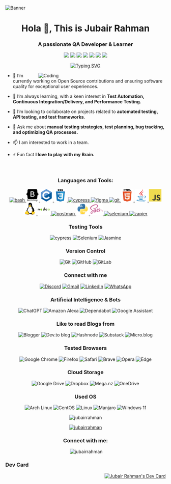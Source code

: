
![Banner](https://res.cloudinary.com/superfolio/image/upload/v1620689979/68747470733a2f2f692e70696e696d672e636f6d2f6f726967696e616c732f63362f33332f63322f63363333633230656465383266306530636564376435373064626533613166332e676966_yjuh2s.gif)

<h1 align="center">Hola 👋, This is Jubair Rahman</h1>
<h3 align="center">A passionate QA Developer & Learner</h3>


<p align="center">
  <img src="https://media.tenor.com/F_aIpdp3hEwAAAAi/git-github.gif" width="150">
  <img src="https://pingbix.com/wp-content/uploads/2023/02/api-lifecycle.gif" width="120">
  <img src="https://media.tenor.com/27z-u12LcDwAAAAj/testing-automation.gif" width="200">
  <img src="https://media3.giphy.com/media/kdFc8fubgS31b8DsVu/giphy.gif" width="80">
  <img src="https://i.giphy.com/media/KzJkzjggfGN5Py6nkT/200w.gif" width="80">
  <img src="https://media3.giphy.com/media/ln7z2eWriiQAllfVcn/200w.webp" width="80">
  <img src="https://i.giphy.com/media/IdyAQJVN2kVPNUrojM/200w.gif" width="80">
 
  <!-- <img src="https://www.charlotteworks.com/wp-content/uploads/2018/01/automation-animation.gif" width="100"> -->

</p>
<!-- <p align="left"> <img src="https://komarev.com/ghpvc/?username=JubairRahman&label=Profile%20views&color=0e75b6&style=flat" alt="mdhrshohel" /> </p> -->

<p align="center">
  <a href="https://git.io/typing-svg"><img src="https://readme-typing-svg.demolab.com?font=Fira+Code&pause=1000&center=true&vCenter=true&width=435&lines=Tech+Enthusiast;QA+Developer;Learning;Evolving;Communication;Analytical+Thinker;Innovation" alt="Typing SVG" /></a>
</p>
<img align="right" alt="Coding" width="400" src="https://images.squarespace-cdn.com/content/v1/5769fc401b631bab1addb2ab/1541580611624-TE64QGKRJG8SWAIUS7NS/ke17ZwdGBToddI8pDm48kPoswlzjSVMM-SxOp7CV59BZw-zPPgdn4jUwVcJE1ZvWQUxwkmyExglNqGp0IvTJZamWLI2zvYWH8K3-s_4yszcp2ryTI0HqTOaaUohrI8PI6FXy8c9PWtBlqAVlUS5izpdcIXDZqDYvprRqZ29Pw0o/coding-freak.gif">

- 🔭 I’m currently working on Open Source contributions and ensuring software quality for exceptional user experiences.

- 🌱 I’m always learning, with a keen interest in **Test Automation, Continuous Integration/Delivery, and Performance Testing.**

- 👯 I’m looking to collaborate on projects related to **automated testing, API testing, and test frameworks**.

- 💬 Ask me about **manual testing strategies, test planning, bug tracking, and optimizing QA processes.**

- 📫 I am interested to work in a team. 

- ⚡ Fun fact **I love to play with my Brain.**
  <br>
  <br>
  <br>

<h3 align="center">Languages and Tools:</h3>
<p align="center"> <a href="https://www.gnu.org/software/bash/" target="_blank" rel="noreferrer"> <img src="https://www.vectorlogo.zone/logos/gnu_bash/gnu_bash-icon.svg" alt="bash" width="40" height="40"/> </a> <a href="https://getbootstrap.com" target="_blank" rel="noreferrer"> <img src="https://raw.githubusercontent.com/devicons/devicon/master/icons/bootstrap/bootstrap-plain-wordmark.svg" alt="bootstrap" width="40" height="40"/> </a> <a href="https://www.cprogramming.com/" target="_blank" rel="noreferrer"> <img src="https://raw.githubusercontent.com/devicons/devicon/master/icons/c/c-original.svg" alt="c" width="40" height="40"/> </a> <a href="https://www.w3schools.com/css/" target="_blank" rel="noreferrer"> <img src="https://raw.githubusercontent.com/devicons/devicon/master/icons/css3/css3-original-wordmark.svg" alt="css3" width="40" height="40"/> </a> <a href="https://www.cypress.io" target="_blank" rel="noreferrer"> <img src="https://raw.githubusercontent.com/simple-icons/simple-icons/6e46ec1fc23b60c8fd0d2f2ff46db82e16dbd75f/icons/cypress.svg" alt="cypress" width="40" height="40"/> </a> <a href="https://www.figma.com/" target="_blank" rel="noreferrer"> <img src="https://www.vectorlogo.zone/logos/figma/figma-icon.svg" alt="figma" width="40" height="40"/> </a> <a href="https://git-scm.com/" target="_blank" rel="noreferrer"> <img src="https://www.vectorlogo.zone/logos/git-scm/git-scm-icon.svg" alt="git" width="40" height="40"/> </a> <a href="https://www.w3.org/html/" target="_blank" rel="noreferrer"> <img src="https://raw.githubusercontent.com/devicons/devicon/master/icons/html5/html5-original-wordmark.svg" alt="html5" width="40" height="40"/> </a> <a href="https://www.java.com" target="_blank" rel="noreferrer"> <img src="https://raw.githubusercontent.com/devicons/devicon/master/icons/java/java-original.svg" alt="java" width="40" height="40"/> </a> <a href="https://developer.mozilla.org/en-US/docs/Web/JavaScript" target="_blank" rel="noreferrer"> <img src="https://raw.githubusercontent.com/devicons/devicon/master/icons/javascript/javascript-original.svg" alt="javascript" width="40" height="40"/> </a> <a href="https://www.linux.org/" target="_blank" rel="noreferrer"> <img src="https://raw.githubusercontent.com/devicons/devicon/master/icons/linux/linux-original.svg" alt="linux" width="40" height="40"/> </a> <a href="https://nodejs.org" target="_blank" rel="noreferrer"> <img src="https://raw.githubusercontent.com/devicons/devicon/master/icons/nodejs/nodejs-original-wordmark.svg" alt="nodejs" width="40" height="40"/> </a> <a href="https://postman.com" target="_blank" rel="noreferrer"> <img src="https://www.vectorlogo.zone/logos/getpostman/getpostman-icon.svg" alt="postman" width="40" height="40"/> </a> <a href="https://www.python.org" target="_blank" rel="noreferrer"> <img src="https://raw.githubusercontent.com/devicons/devicon/master/icons/python/python-original.svg" alt="python" width="40" height="40"/> </a> <a href="https://sass-lang.com" target="_blank" rel="noreferrer"> <img src="https://raw.githubusercontent.com/devicons/devicon/master/icons/sass/sass-original.svg" alt="sass" width="40" height="40"/> </a> <a href="https://www.selenium.dev" target="_blank" rel="noreferrer"> <img src="https://raw.githubusercontent.com/detain/svg-logos/780f25886640cef088af994181646db2f6b1a3f8/svg/selenium-logo.svg" alt="selenium" width="40" height="40"/> </a> <a href="https://zapier.com" target="_blank" rel="noreferrer"> <img src="https://www.vectorlogo.zone/logos/zapier/zapier-icon.svg" alt="zapier" width="40" height="40"/> </a> </p>

<div align="center">

### Testing Tools

<p align="center">
  <img src="https://img.shields.io/badge/-cypress-%23E5E5E5?style=for-the-badge&logo=cypress&logoColor=058a5e" alt="cypress">
  <img src="https://img.shields.io/badge/-selenium-%2343B02A?style=for-the-badge&logo=selenium&logoColor=white" alt="Selenium">
  <img src="https://img.shields.io/badge/-Jasmine-%238A4182?style=for-the-badge&logo=Jasmine&logoColor=white" alt="Jasmine">
</p>

</div>



<div align="center">

### Version Control

<p align="center">
  <img src="https://img.shields.io/badge/git-%23F05033.svg?style=for-the-badge&logo=git&logoColor=white" alt="Git">
  <img src="https://img.shields.io/badge/github-%23121011.svg?style=for-the-badge&logo=github&logoColor=white" alt="GitHub">
  <img src="https://img.shields.io/badge/gitlab-%23181717.svg?style=for-the-badge&logo=gitlab&logoColor=white" alt="GitLab">
</p>

</div>


<h3 align="center">Connect with me</h3>
<p align="center"> <a href="https://discord.com/users/123456789012345678" style="display: inline-block;">
  <img src="https://img.shields.io/badge/Discord-%235865F2.svg?style=for-the-badge&logo=discord&logoColor=white" alt="Discord"> </a> <a href="mailto:jubairrahman64@gmail.com" style="display: inline-block;"> <img src="https://img.shields.io/badge/Gmail-D14836?style=for-the-badge&logo=gmail&logoColor=white" alt="Gmail"> </a>
<a href="https://www.linkedin.com/in/jubair-rahman0/" style="display: inline-block;">
  <img src="https://img.shields.io/badge/linkedin-%230077B5.svg?style=for-the-badge&logo=linkedin&logoColor=white" alt="LinkedIn">
</a>
<a href="https://wa.me/8801645763353" style="display: inline-block;">
  <img src="https://img.shields.io/badge/WhatsApp-25D366?style=for-the-badge&logo=whatsapp&logoColor=white" alt="WhatsApp">
</a>
</p>
</div>



<div align="center">

### Artificial Intelligence & Bots

<p align="center">
  <img src="https://img.shields.io/badge/chatGPT-74aa9c?style=for-the-badge&logo=openai&logoColor=white" alt="ChatGPT">
  <img src="https://img.shields.io/badge/amazon%20alexa-52b5f7?style=for-the-badge&logo=amazon%20alexa&logoColor=white" alt="Amazon Alexa">
  <img src="https://img.shields.io/badge/dependabot-025E8C?style=for-the-badge&logo=dependabot&logoColor=white" alt="Dependabot">
  <img src="https://img.shields.io/badge/google%20assistant-4285F4?style=for-the-badge&logo=google%20assistant&logoColor=white" alt="Google Assistant">
</p>

</div>


<div align="center">

### Like to read Blogs from

<p align="center">
  <img src="https://img.shields.io/badge/Blogger-FF5722?style=for-the-badge&logo=blogger&logoColor=white" alt="Blogger">
  <img src="https://img.shields.io/badge/dev.to-0A0A0A?style=for-the-badge&logo=dev.to&logoColor=white" alt="Dev.to blog">
  <img src="https://img.shields.io/badge/Hashnode-2962FF?style=for-the-badge&logo=hashnode&logoColor=white" alt="Hashnode">
  <img src="https://img.shields.io/badge/Substack-%23006f5c.svg?style=for-the-badge&logo=substack&logoColor=FF6719" alt="Substack">
  <img src="https://img.shields.io/badge/Micro.blog-FF8800?style=for-the-badge&logo=micro.blog&logoColor=white" alt="Micro.blog">
</p>

</div>


<div align="center">

### Tested Browsers

<p align="center">
  <img src="https://img.shields.io/badge/Google%20Chrome-4285F4?style=for-the-badge&logo=GoogleChrome&logoColor=white" alt="Google Chrome">
  <img src="https://img.shields.io/badge/Firefox-FF7139?style=for-the-badge&logo=Firefox-Browser&logoColor=white" alt="Firefox">
  <img src="https://img.shields.io/badge/Safari-000000?style=for-the-badge&logo=Safari&logoColor=white" alt="Safari">
  <img src="https://img.shields.io/badge/Brave-FB542B?style=for-the-badge&logo=Brave&logoColor=white" alt="Brave">
  <img src="https://img.shields.io/badge/Opera-FF1B2D?style=for-the-badge&logo=Opera&logoColor=white" alt="Opera">
  <img src="https://img.shields.io/badge/Edge-0078D7?style=for-the-badge&logo=Microsoft-edge&logoColor=white" alt="Edge">
</p>

</div>


<div align="center">

### Cloud Storage

<p align="center">
  <img src="https://img.shields.io/badge/Google%20Drive-4285F4?style=for-the-badge&logo=googledrive&logoColor=white" alt="Google Drive">
  <img src="https://img.shields.io/badge/Dropbox-%233B4D98.svg?style=for-the-badge&logo=Dropbox&logoColor=white" alt="Dropbox">
  <img src="https://img.shields.io/badge/Mega-%23D90007.svg?style=for-the-badge&logo=Mega&logoColor=white" alt="Mega.nz">
  <img src="https://img.shields.io/badge/OneDrive-white?style=for-the-badge&logo=Microsoft%20OneDrive&logoColor=0078D4" alt="OneDrive">
</p>

</div>


<div align="center">

### Used OS

<p align="center">
  <img src="https://img.shields.io/badge/Arch%20Linux-1793D1?logo=arch-linux&logoColor=fff&style=for-the-badge" alt="Arch Linux">
  <img src="https://img.shields.io/badge/cent%20os-002260?style=for-the-badge&logo=centos&logoColor=F0F0F0" alt="CentOS">
  <img src="https://img.shields.io/badge/Linux-FCC624?style=for-the-badge&logo=linux&logoColor=black" alt="Linux">
  <img src="https://img.shields.io/badge/Manjaro-35BF5C?style=for-the-badge&logo=Manjaro&logoColor=white" alt="Manjaro">
  <img src="https://img.shields.io/badge/Windows%2011-%230079d5.svg?style=for-the-badge&logo=Windows%2011&logoColor=white" alt="Windows 11">
</p>

</div>



<p align="center"> <img src="https://komarev.com/ghpvc/?username=jubairrahman&label=Profile%20views&color=0e75b6&style=flat" alt="jubairrahman" /> </p>

<p align="center"> <a href="https://github.com/ryo-ma/github-profile-trophy"><img src="https://github-profile-trophy.vercel.app/?username=jubairrahman" alt="jubairrahman" /></a> </p>

<h3 align="center">Connect with me:</h3>
<p align="center">
</p>

<p align="center">&nbsp;<img src="https://github-readme-stats.vercel.app/api?username=jubairrahman&show_icons=true&locale=en" alt="jubairrahman" /></p>


<!-- <p><img align="center" src="https://github-readme-streak-stats.herokuapp.com/?user=jubairrahman&" alt="jubairrahman" /></p> -->

<h3 align="left"> Dev Card</h3>

<p align="right"> <a href="https://app.daily.dev/Jubair"><img src="https://api.daily.dev/devcards/46afe42e8c1547c09029bd85e3eb1798.png?r=x0b" width="400" alt="Jubair Rahman's Dev Card"/></a> </p>

















